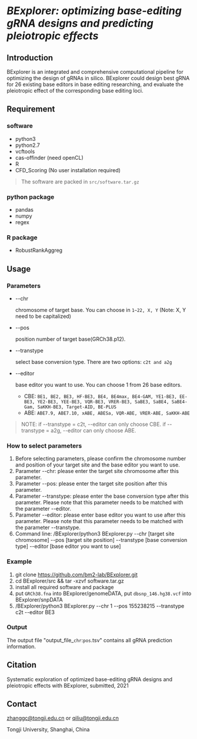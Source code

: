 # _BExplorer: optimizing base-editing gRNA designs and predicting pleiotropic effects_

## Introduction
BExplorer is an integrated and comprehensive computational pipeline for optimizing the design of gRNAs in silico. BExplorer could design best gRNA for 26 existing base editors in base editing researching, and evaluate the pleiotropic effect of the corresponding base editing loci.

## Requirement
### software
* python3
* python2.7
* vcftools
* cas-offinder (need openCL)
* R
* CFD_Scoring (No user installation required)
> The software are packed in `src/software.tar.gz`
### python package
* pandas
* numpy
* regex
### R package
* RobustRankAggreg

## Usage
### Parameters

* --chr

  chromosome of target base. You can choose in `1~22, X, Y` (Note: X, Y need to be capitalized)

* --pos

  position number of target base(GRCh38.p12).
  
* --transtype

  select base conversion type. There are two options: `c2t and a2g`

* --editor

  base editor you want to use. You can choose 1 from 26 base editors.
  * CBE: `BE1, BE2, BE3, HF-BE3, BE4, BE4max, BE4-GAM, YE1-BE3, EE-BE3, YE2-BE3, YEE-BE3, VQR-BE3, VRER-BE3, SaBE3, SaBE4, SaBE4-Gam, SaKKH-BE3, Target-AID, BE-PLUS`
  * ABE: `ABE7.9, ABE7.10, xABE, ABESa, VQR-ABE, VRER-ABE, SaKKH-ABE`
  
> NOTE: if --transtype = c2t, --editor can only choose CBE. if --transtype = a2g, --editor can only choose ABE. 

### How to select parameters
1. Before selecting parameters, please confirm the chromosome number and position of your target site and the base editor you want to use.
2. Parameter --chr: please enter the target site chromosome after this parameter.
3. Parameter --pos: please enter the target site position after this parameter.
4. Parameter --transtype: please enter the base conversion type after this parameter. Please note that this parameter needs to be matched with the parameter --editor.
5. Parameter --editor: please enter base editor you want to use after this parameter. Please note that this parameter needs to be matched with the parameter --transtype.
6. Command line: /BExplorer/python3 BExplorer.py --chr \[target site chromosome] --pos \[target site position] --transtype \[base conversion type] --editor \[base editor you want to use]


### Example
1. git clone https://github.com/bm2-lab/BExplorer.git
2. cd BExplorer/src && tar -xzvf software.tar.gz 
3. install all required software and package
4. put `GRCh38.fna` into BExplorer/genomeDATA, put `dbsnp_146.hg38.vcf` into BExplorer/snpDATA
5. /BExplorer/python3 BExplorer.py --chr 1 --pos 155238215 --transtype c2t --editor BE3


### Output

The output file "output_file_`chr`:`pos`.tsv" contains all gRNA prediction information.

## Citation
Systematic exploration of optimized base-editing gRNA designs and pleiotropic effects with BExplorer, submitted, 2021

## Contact
zhanggc@tongji.edu.cn or qiliu@tongji.edu.cn

Tongji University, Shanghai, China

